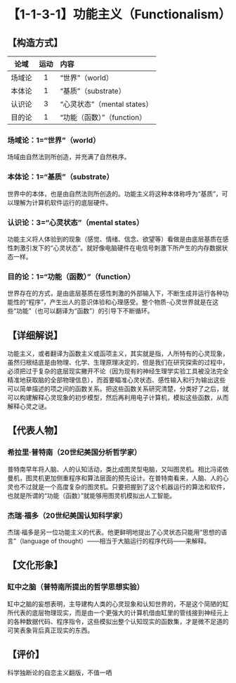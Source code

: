# 【1-1-3-1】功能主义（Functionalism）
## 【构造方式】
| 论域 | 运动           | 内容 |
|:----:|:----------------:|:-----|
| 场域论   | 1|  “世界”（world）  |
| 本体论   | 1|  “基质”（substrate）  |
| 认识论   | 3|  “心灵状态”（mental states）  |
| 目的论   | 1|  “功能（函数）”（function）  |

### 场域论：1=“世界”（world）
场域由自然法则所创造，并充满了自然秩序。
### 本体论：1=“基质”（substrate）
世界中的本体，也是由自然法则所创造的。功能主义将这种本体称呼为“基质”，可以理解为计算机软件运行的底层硬件。
### 认识论：3=“心灵状态”（mental states）
功能主义将人体验到的现象（感觉、情绪、信念、欲望等）看做是由底层基质在感性刺激引发下的“心灵状态”。就好像电脑硬件在电信号刺激下所产生的内存数据状态一样。
### 目的论：1=“功能（函数）”（function）
世界存在的方式，是由底层基质在感性刺激的外部输入下，不断生成并运行各种功能性的“程序”，产生出人的意识体验和心理感受。整个物质-心灵世界就是在这些“功能”（也可以翻译为“函数”）的引导下不断循环。
## 【详细解说】
功能主义，或者翻译为函数主义或函项主义，其实就是指，人所特有的心灵现象，虽然归根结底是由物理、化学、生理原理决定的，但是我们在研究探索的过程中，必须把过于复杂的底层现实撇开不论（因为现有的神经生理学实验工具被没法完全精准地获取脑的全部物理信息），而首要瞄准心灵状态、感性输入和行为输出这些可以简单描述的项之间的函数关系。把这些函数关系研究清楚，分类好了之后，就可以构建解释心灵现象的初步模型，然后再利用电子计算机，模拟这些函数，从而解释心灵之谜。

## 【代表人物】
### 希拉里·普特南（20世纪美国分析哲学家）

普特南早年将人脑、人的认知活动，类比成图灵型电脑，又叫图灵机。相比冯诺依曼机，图灵机更加侧重程序和算法层面的预先设计。在普特南看来，人脑、人的心灵也不过就是一个高度复杂的图灵机。只要把握到了这个机器运行的算法和软件，也就是所谓的“功能（函数）”就能够用图灵机模拟出人工智能。

### 杰瑞·福多（20世纪美国认知科学家）

杰瑞·福多是另一位功能主义的代表。他更鲜明地提出了心灵状态只能用“思想的语言”（language of thought）——相当于大脑运行的程序代码——来解释。

## 【文化形象】
### 缸中之脑（普特南所提出的哲学思想实验）
缸中之脑的妄想表明，主导建构人类的心灵现象和认知世界的，不是这个简陋的缸所代表的底层物理现实，而是由一个更强大的计算机借由缸里的管线接到神经元上的各种数据代码、程序指令，这些模拟出整个认知现实的函数集，才是微不足道的可笑表象背后真正现实的东西。
## 【评价】
科学独断论的自恋主义翻版，不值一哂
